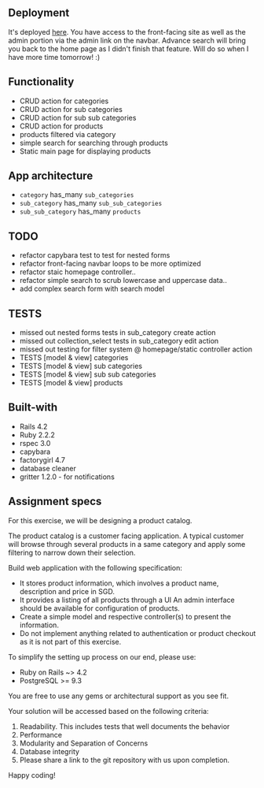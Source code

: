 ## Deployment

It's deployed [here](https://fierce-castle-79402.herokuapp.com/categories). You have access to the front-facing site as well as the admin portion via the admin link on the navbar. Advance search will bring you back to the home page as I didn't finish that feature. Will do so when I have more time tomorrow! :)

## Functionality

* CRUD action for categories
* CRUD action for sub categories
* CRUD action for sub sub categories
* CRUD action for products
* products filtered via category
* simple search for searching through products
* Static main page for displaying products

## App architecture

* `category` has_many `sub_categories`
* `sub_category` has_many `sub_sub_categories`
* `sub_sub_category` has_many `products`

## TODO

* refactor capybara test to test for nested forms
* refactor front-facing navbar loops to be more optimized
* refactor staic homepage controller..
* refactor simple search to scrub lowercase and uppercase data..
* add complex search form with search model

## TESTS

* missed out nested forms tests in sub_category create action
* missed out collection_select tests in sub_category edit action
* missed out testing for filter system @ homepage/static controller action
* TESTS [model & view] categories
* TESTS [model & view] sub categories
* TESTS [model & view] sub sub categories
* TESTS [model & view] products

## Built-with

* Rails 4.2
* Ruby 2.2.2
* rspec 3.0
* capybara
* factorygirl 4.7
* database cleaner
* gritter 1.2.0 - for notifications

## Assignment specs

For this exercise, we will be designing a product catalog.

The product catalog is a customer facing application. A typical customer will browse through several products in a same category and apply some filtering to narrow down their selection.

Build web application with the following specification:

* It stores product information, which involves a product name, description and price in SGD.
* It provides a listing of all products through a UI
An admin interface should be available for configuration of products.
* Create a simple model and respective controller(s) to present the information.
* Do not implement anything related to authentication or product checkout as it is not part of this exercise.

To simplify the setting up process on our end, please use:

* Ruby on Rails ~> 4.2
* PostgreSQL >= 9.3

You are free to use any gems or architectural support as you see fit.

Your solution will be accessed based on the following criteria:

1. Readability. This includes tests that well documents the behavior
2. Performance
3. Modularity and Separation of Concerns
4. Database integrity
5. Please share a link to the git repository with us upon completion.

Happy coding!

